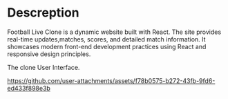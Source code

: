 # Descreption

Football Live Clone is a dynamic website built with React.
The site provides real-time updates,matches, scores, and detailed match information.
It showcases modern front-end development practices using React and responsive design principles.



The clone User Interface.

https://github.com/user-attachments/assets/f78b0575-b272-43fb-9fd6-ed433f898e3b

